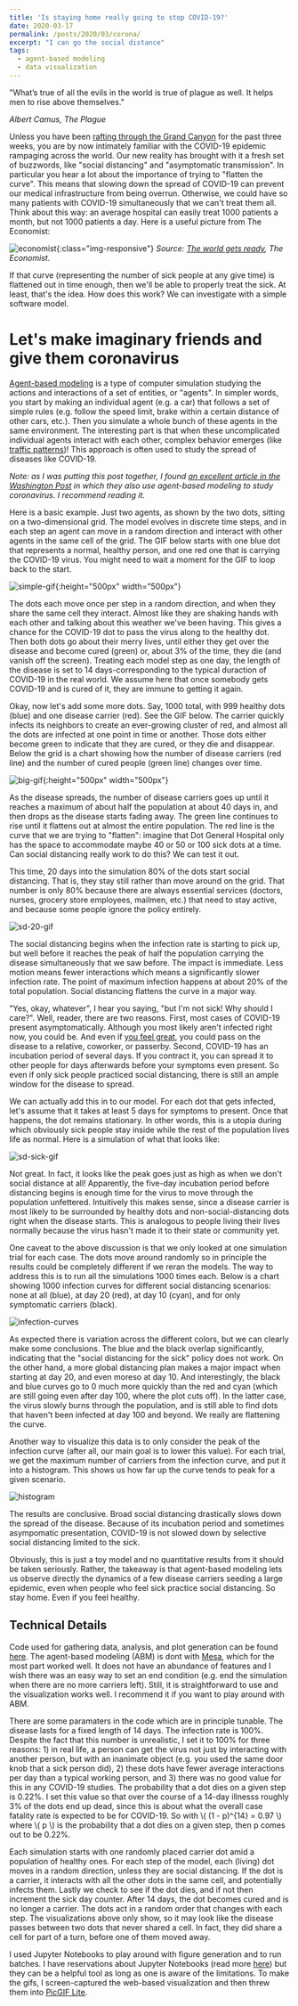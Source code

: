```yaml
---
title: 'Is staying home really going to stop COVID-19?'
date: 2020-03-17
permalink: /posts/2020/03/corona/
excerpt: "I can go the social distance"
tags:
  - agent-based modeling
  - data visualization
---
```


"What’s true of all the evils in the world is true of plague as well. It helps men to rise above themselves."

*Albert Camus, The Plague*

Unless you have been [rafting through the Grand Canyon](https://www.nytimes.com/2020/03/17/opinion/coronavirus-news.html) for the past three weeks, you are by now intimately familiar with the COVID-19 epidemic rampaging across the world. Our new reality has brought with it a fresh set of buzzwords, like "social distancing" and "asymptomatic transmission". In particular you hear a lot about the importance of trying to "flatten the curve". This means that slowing down the spread of COVID-19 can prevent our medical infrastructure from being overrun. Otherwise, we could have so many patients with COVID-19 simultaneously that we can't treat them all. Think about this way: an average hospital can easily treat 1000 patients a month, but not 1000 patients a day. Here is a useful picture from The Economist:

![economist](/images/for-posts/corona/flattencurve.png){:class="img-responsive"}
*Source: [The world gets ready](https://www.economist.com/briefing/2020/02/29/covid-19-is-now-in-50-countries-and-things-will-get-worse), The Economist.* 

If that curve (representing the number of sick people at any give time) is flattened out in time enough, then we'll be able to properly treat the sick. At least, that's the idea. How does this work? We can investigate with a simple software model.

Let's make imaginary friends and give them coronavirus
======

[Agent-based modeling](https://en.wikipedia.org/wiki/Agent-based_model) is a type of computer simulation studying the actions and interactions of a set of entities, or "agents". In simpler words, you start by making an individual agent (e.g. a car) that follows a set of simple rules (e.g. follow the speed limit, brake within a certain distance of other cars, etc.). Then you simulate a whole bunch of these agents in the same environment. The interesting part is that when these uncomplicated individual agents interact with each other, complex behavior emerges (like [traffic patterns](https://www.youtube.com/watch?v=nQGGsa9CRNY))! This approach is often used to study the spread of diseases like COVID-19.

*Note: as I was putting this post together, I found [an excellent article in the Washington Post](https://www.washingtonpost.com/graphics/2020/world/corona-simulator/?itid=sf_) in which they also use agent-based modeling to study coronavirus. I recommend reading it.*

Here is a basic example. Just two agents, as shown by the two dots, sitting on a two-dimensional grid. The model evolves in discrete time steps, and in each step an agent can move in a random direction and interact with other agents in the same cell of the grid. The GIF below starts with one blue dot that represents a normal, healthy person, and one red one that is carrying the COVID-19 virus. You might need to wait a moment for the GIF to loop back to the start.

![simple-gif](/images/for-posts/corona/corona-simple.gif){:height="500px" width="500px"}

The dots each move once per step in a random direction, and when they share the same cell they interact. Almost like they are shaking hands with each other and talking about this weather we've been having. This gives a chance for the COVID-19 dot to pass the virus along to the healthy dot. Then both dots go about their merry lives, until either they get over the disease and become cured (green) or, about 3% of the time, they die (and vanish off the screen). Treating each model step as one day, the length of the disease is set to 14 days-corresponding to the typical duraction of COVID-19 in the real world. We assume here that once somebody gets COVID-19 and is cured of it, they are immune to getting it again.

Okay, now let's add some more dots. Say, 1000 total, with 999 healthy dots (blue) and one disease carrier (red). See the GIF below. The carrier quickly infects its neighbors to create an ever-growing cluster of red, and almost all the dots are infected at one point in time or another. Those dots either become green to indicate that they are cured, or they die and disappear. Below the grid is a chart showing how the number of disease carriers (red line) and the number of cured people (green line) changes over time.

![big-gif](/images/for-posts/corona/corona-big.gif){:height="500px" width="500px"}

As the disease spreads, the number of disease carriers goes up until it reaches a maximum of about half the population at about 40 days in, and then drops as the disease starts fading away. The green line continues to rise until it flattens out at almost the entire population. The red line is the curve that we are trying to "flatten": imagine that Dot General Hospital only has the space to accommodate maybe 40 or 50 or 100 sick dots at a time. Can social distancing really work to do this? We can test it out. 

This time, 20 days into the simulation 80% of the dots start social distancing. That is, they stay still rather than move around on the grid. That number is only 80% because there are always essential services (doctors, nurses, grocery store employees, mailmen, etc.) that need to stay active, and because some people ignore the policy entirely.

![sd-20-gif](/images/for-posts/corona/corona-sd-20.gif)

The social distancing begins when the infection rate is starting to pick up, but well before it reaches the peak of half the population carrying the disease simultaneously that we saw before. The impact is immediate. Less motion means fewer interactions which means a significantly slower infection rate. The point of maximum infection happens at about 20% of the total population. Social distancing flattens the curve in a major way.

"Yes, okay, whatever", I hear you saying, "but I'm not sick! Why should I care?". Well, reader, there are two reasons. First, most cases of COVID-19 present asymptomatically. Although you most likely aren't infected right now, you could be. And even if [you feel great](https://www.nba.com/article/2020/03/16/donovan-mitchell-interview-says-asymptomatic), you could pass on the disease to a relative, coworker, or passerby. Second, COVID-19 has an incubation period of several days. If you contract it, you can spread it to other people for days afterwards before your symptoms even present. So even if only sick people practiced social distancing, there is still an ample window for the disease to spread.

We can actually add this in to our model. For each dot that gets infected, let's assume that it takes at least 5 days for symptoms to present. Once that happens, the dot remains stationary. In other words, this is a utopia during which obviously sick people stay inside while the rest of the population lives life as normal. Here is a simulation of what that looks like:

![sd-sick-gif](/images/for-posts/corona/corona-sd-sick.gif)

Not great. In fact, it looks like the peak goes just as high as when we don't social distance at all! Apparently, the five-day incubation period before distancing begins is enough time for the virus to move through the population unfettered. Intuitively this makes sense, since a disease carrier is most likely to be surrounded by healthy dots and non-social-distancing dots right when the disease starts. This is analogous to people living their lives normally because the virus hasn't made it to their state or community yet.

One caveat to the above discussion is that we only looked at one simulation trial for each case. The dots move around randomly so in principle the results could be completely different if we reran the models. The way to address this is to run all the simulations 1000 times each. Below is a chart showing 1000 infection curves for different social distancing scenarios: none at all (blue), at day 20 (red), at day 10 (cyan), and for only symptomatic carriers (black).

![infection-curves](/images/for-posts/corona/infection-curves.png)

As expected there is variation across the different colors, but we can clearly make some conclusions. The blue and the black overlap significantly, indicating that the "social distancing for the sick" policy does not work. On the other hand, a more global distancing plan makes a major impact when starting at day 20, and even moreso at day 10. And interestingly, the black and blue curves go to 0 much more quickly than the red and cyan (which are still going even after day 100, where the plot cuts off). In the latter case, the virus slowly burns through the population, and is still able to find dots that haven't been infected at day 100 and beyond. We really are flattening the curve.

Another way to visualize this data is to only consider the peak of the infection curve (after all, our main goal is to lower this value). For each trial, we get the maximum number of carriers from the infection curve, and put it into a histogram. This shows us how far up the curve tends to peak for a given scenario.

![histogram](/images/for-posts/corona/histogram.png)

The results are conclusive. Broad social distancing drastically slows down the spread of the disease. Because of its incubation period and sometimes asympomatic presentation, COVID-19 is not slowed down by selective social distancing limited to the sick.

Obviously, this is just a toy model and no quantitative results from it should be taken seriously. Rather, the takeaway is that agent-based modeling lets us observe directly the dynamics of a few disease carriers seeding a large epidemic, even when people who feel sick practice social distancing. So stay home. Even if you feel healthy.

Technical Details
------
Code used for gathering data, analysis, and plot generation can be found [here](https://github.com/jmanfredi/corona). The agent-based modeling (ABM) is dont with [Mesa](https://mesa.readthedocs.io/en/master/index.html), which for the most part worked well. It does not have an abundance of features and I wish there was an easy way to set an end condition (e.g. end the simulation when there are no more carriers left). Still, it is straightforward to use and the visualization works well. I recommend it if you want to play around with ABM.

There are some paramaters in the code which are in principle tunable. The disease lasts for a fixed length of 14 days. The infection rate is 100%. Despite the fact that this number is unrealistic, I set it to 100% for three reasons: 1) in real life, a person can get the virus not just by interacting with another person, but with an inanimate object (e.g. you used the same door knob that a sick person did), 2) these dots have fewer average interactions per day than a typical working person, and 3) there was no good value for this in any COVID-19 studies. The probability that a dot dies on a given step is 0.22%. I set this value so that over the course of a 14-day illnesss roughly 3% of the dots end up dead, since this is about what the overall case fatality rate is expected to be for COVID-19. So with
\\(
(1 - p)^{14} = 0.97
\\)
where \\( p \\) is the probability that a dot dies on a given step, then p comes out to be 0.22%. 

Each simulation starts with one randomly placed carrier dot amid a population of healthy ones. For each step of the model, each (living) dot moves in a random direction, unless they are social distancing. If the dot is a carrier, it interacts with all the other dots in the same cell, and potentially infects them. Lastly we check to see if the dot dies, and if not then increment the sick day counter. After 14 days, the dot becomes cured and is no longer a carrier. The dots act in a random order that changes with each step. The visualizations above only show, so it may look like the disease passes between two dots that never shared a cell. In fact, they did share a cell for part of a turn, before one of them moved away.

I used Jupyter Notebooks to play around with figure generation and to run batches. I have reservations about Jupyter Notebooks (read more [here](https://towardsdatascience.com/the-case-against-the-jupyter-notebook-d4da17e97243)) but they can be a helpful tool as long as one is aware of the limitations. To make the gifs, I screen-captured the web-based visualization and then threw them into [PicGIF Lite](https://apps.apple.com/us/app/picgif-lite/id844918735?mt=12).


